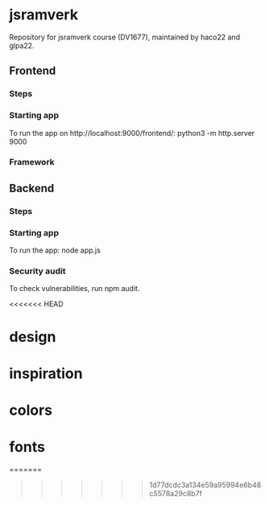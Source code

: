# jsramverk
Repository for jsramverk course (DV1677), maintained by haco22 and glpa22.

## Frontend

### Steps

### Starting app
To run the app on http://localhost:9000/frontend/: python3 -m http.server 9000

### Framework

## Backend

### Steps

### Starting app
To run the app: node app.js

### Security audit
To check vulnerabilities, run npm audit.




<<<<<<< HEAD
# design

# inspiration

# colors

# fonts
=======

>>>>>>> 1d77dcdc3a134e59a95994e6b48c5578a29c8b7f
